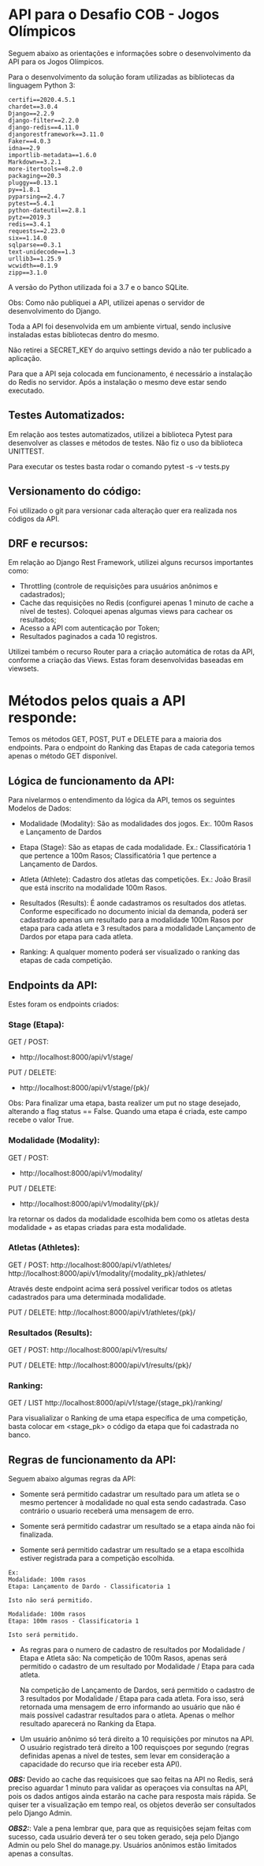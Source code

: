# API para o Desafio COB - Jogos Olímpicos

Seguem abaixo as orientações e informações sobre o desenvolvimento da API para os Jogos Olímpicos.

Para o desenvolvimento da solução foram utilizadas as bibliotecas da linguagem Python 3:

```
certifi==2020.4.5.1
chardet==3.0.4
Django==2.2.9
django-filter==2.2.0
django-redis==4.11.0
djangorestframework==3.11.0
Faker==4.0.3
idna==2.9
importlib-metadata==1.6.0
Markdown==3.2.1
more-itertools==8.2.0
packaging==20.3
pluggy==0.13.1
py==1.8.1
pyparsing==2.4.7
pytest==5.4.1
python-dateutil==2.8.1
pytz==2019.3
redis==3.4.1
requests==2.23.0
six==1.14.0
sqlparse==0.3.1
text-unidecode==1.3
urllib3==1.25.9
wcwidth==0.1.9
zipp==3.1.0
```
A versão do Python utilizada foi a 3.7 e o banco SQLite.

Obs: Como não publiquei a API, utilizei apenas o servidor de desenvolvimento do Django.

Toda a API foi desenvolvida em um ambiente virtual, sendo inclusive instaladas estas bibliotecas dentro do mesmo.

Não retirei a SECRET_KEY do arquivo settings devido a não ter publicado a aplicação.

Para que a API seja colocada em funcionamento, é necessário a instalação do Redis no servidor. Após a instalação o mesmo deve estar sendo executado.


## Testes Automatizados:

Em relação aos testes automatizados, utilizei a biblioteca Pytest para desenvolver as classes e métodos de testes. Não fiz o uso da biblioteca UNITTEST.

Para executar os testes basta rodar o comando pytest -s -v tests.py 


## Versionamento do código:

Foi utilizado o git para versionar cada alteração quer era realizada nos códigos da API.


## DRF e recursos:

Em relação ao Django Rest Framework, utilizei alguns recursos importantes como:

- Throttling (controle de requisições para usuários anônimos e cadastrados);
- Cache das requisições no Redis (configurei apenas 1 minuto de cache a nível de testes). Coloquei apenas algumas views para cachear os resultados;
- Acesso a API com autenticação por Token;
- Resultados paginados a cada 10 registros.

Utilizei também o recurso Router para a criação automática de rotas da API, conforme a criação das Views. Estas foram desenvolvidas baseadas em viewsets.


# Métodos pelos quais a API responde:

Temos os métodos GET, POST, PUT e DELETE para a maioria dos endpoints. Para o endpoint do Ranking das Etapas de cada categoria temos apenas o método GET disponível.


## Lógica de funcionamento da API:

Para nivelarmos o entendimento da lógica da API, temos os seguintes Modelos de Dados:

- Modalidade (Modality): São as modalidades dos jogos.
Ex:. 100m Rasos e Lançamento de Dardos

- Etapa (Stage): São as etapas de cada modalidade.
Ex.: Classificatória 1 que pertence a 100m Rasos;
     Classificatória 1 que pertence a Lançamento de Dardos.
     
- Atleta (Athlete): Cadastro dos atletas das competições.
Ex.: João Brasil que está inscrito na modalidade 100m Rasos.

- Resultados (Results): É aonde cadastramos os resultados dos atletas. Conforme especificado no documento inicial da demanda,  poderá ser cadastrado apenas um resultado para a modalidade 100m Rasos por etapa para cada atleta e 3 resultados para a modalidade Lançamento de Dardos por etapa para cada atleta.

- Ranking: A qualquer momento poderá ser visualizado o ranking das etapas de cada competição.


## Endpoints da API:

Estes foram os endpoints criados:

### Stage (Etapa):

GET / POST:
- http://localhost:8000/api/v1/stage/

PUT / DELETE:
- http://localhost:8000/api/v1/stage/{pk}/

Obs: Para finalizar uma etapa, basta realizer um put no stage desejado, alterando a flag status == False. Quando uma etapa é criada, este campo recebe o valor True.


### Modalidade (Modality):

GET / POST:
- http://localhost:8000/api/v1/modality/

PUT / DELETE:
- http://localhost:8000/api/v1/modality/{pk}/

Ira retornar os dados da modalidade escolhida bem como os atletas desta modalidade + as etapas criadas para esta modalidade.


### Atletas (Athletes):

GET / POST:
http://localhost:8000/api/v1/athletes/
http://localhost:8000/api/v1/modality/{modality_pk}/athletes/

Através deste endpoint acima será possível verificar todos os atletas cadastrados para uma determinada modalidade.

PUT / DELETE:
http://localhost:8000/api/v1/athletes/{pk}/


### Resultados (Results):

GET / POST:
http://localhost:8000/api/v1/results/

PUT / DELETE:
http://localhost:8000/api/v1/results/{pk}/


### Ranking:

GET / LIST
http://localhost:8000/api/v1/stage/{stage_pk}/ranking/

Para visualializar o Ranking de uma etapa específica de uma competição, basta colocar em <stage_pk> o código da etapa que foi cadastrada no banco.


## Regras de funcionamento da API:

Seguem abaixo algumas regras da API:

- Somente será permitido cadastrar um resultado para um atleta se o mesmo pertencer à modalidade no qual 
esta sendo cadastrada. Caso contrário o usuario receberá uma mensagem de erro.

- Somente será permitido cadastrar um resultado se a etapa ainda não foi finalizada.

- Somente será permitido cadastrar um resultado se a etapa escolhida estiver registrada para a competição escolhida.
```
Ex:
Modalidade: 100m rasos
Etapa: Lançamento de Dardo - Classificatoria 1

Isto não será permitido.

Modalidade: 100m rasos
Etapa: 100m rasos - Classificatoria 1

Isto será permitido.
```

- As regras para o numero de cadastro de resultados por Modalidade / Etapa e Atleta são:
    Na competição de 100m Rasos, apenas será permitido o cadastro de um resultado por Modalidade / Etapa para cada atleta.

    Na competição de Lançamento de Dardos, será permitido o cadastro de 3 resultados por Modalidade / Etapa para cada atleta. Fora isso, será retornada uma mensagem de erro informando ao usuário que não é mais possível cadastrar resultados para o atleta. Apenas o melhor resultado aparecerá no Ranking da Etapa.

- Um usuário anônimo só terá direito a 10 requisições por minutos na API. O usuário registrado terá direito a 100 requisçoes por segundo (regras definidas apenas a nível de testes, sem levar em consideração a capacidade do recurso que iria receber esta API).


**_OBS:_** Devido ao cache das requisicoes que sao feitas na API no Redis, será preciso aguardar 1 minuto para validar as operaçoes via consultas na API, pois os dados antigos ainda estarão na cache para resposta mais rápida. Se quiser ter a visualização em tempo real, os objetos deverão ser consultados pelo Django Admin.

**_OBS2:_**: Vale a pena lembrar que, para que as requisições sejam feitas com sucesso, cada usuário deverá ter o seu token gerado, seja pelo Django Admin ou pelo Shel do manage.py. Usuários anônimos estão limitados apenas a consultas.


